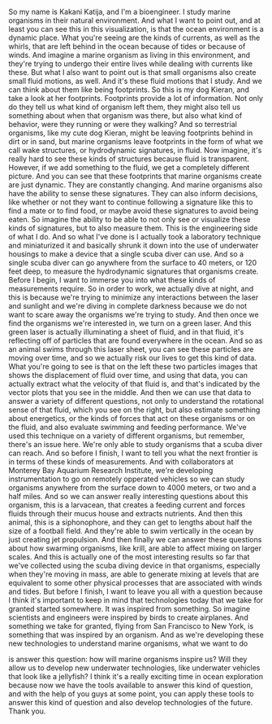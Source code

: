 
So my name is Kakani Katija,
and I&#39;m a bioengineer.
I study marine organisms 
in their natural environment.
And what I want to point out,
and at least you can see this
in this visualization,
is that the ocean environment
is a dynamic place.
What you&#39;re seeing 
are the kinds of currents,
as well as the whirls,
that are left behind in the ocean
because of tides
or because of winds.
And imagine a marine organism
as living in this environment,
and they&#39;re trying to undergo
their entire lives
while dealing with currents like these.
But what I also want to point out
is that small organisms also create
small fluid motions, as well.
And it&#39;s these fluid motions that I study.
And we can think about them
like being footprints.
So this is my dog Kieran,
and take a look at her footprints.
Footprints provide a lot of information.
Not only do they tell us what kind
of organism left them,
they might also tell us something about
when that organism was there,
but also what kind of behavior,
were they running or were they walking?
And so terrestrial organisms,
like my cute dog Kieran,
might be leaving footprints behind
in dirt or in sand,
but marine organisms leave footprints in
the form of what we call wake structures,
or hydrodynamic signatures,
in fluid.
Now imagine, it&#39;s really hard to see these
kinds of structures
because fluid is transparent.
However, if we add something to the fluid,
we get a completely different picture.
And you can see that these footprints
that marine organisms create
are just dynamic.
They are constantly changing.
And marine organisms also have the ability
to sense these signatures.
They can also inform decisions,
like whether or not they want to continue
following a signature like this
to find a mate or to find food,
or maybe avoid these signatures
to avoid being eaten.
So imagine the ability to be able
to not only see 
or visualize these kinds of signatures,
but to also measure them.
This is the engineering side of what I do.
And so what I&#39;ve done is I actually took
a laboratory technique
and miniaturized it 
and basically shrunk it down
into the use of underwater housings
to make a device 
that a single scuba diver can use.
And so a single scuba diver can go
anywhere from the surface to 40 meters,
or 120 feet deep,
to measure the hydrodynamic signatures
that organisms create.
Before I begin,
I want to immerse you into what 
these kinds of measurements require.
So in order to work,
we actually dive at night,
and this is because we&#39;re trying
to minimize any interactions
between the laser and sunlight
and we&#39;re diving in complete darkness
because we do not want to scare away
the organisms we&#39;re trying to study.
And then once we find the organisms
we&#39;re interested in,
we turn on a green laser.
And this green laser is actually 
illuminating a sheet of fluid,
and in that fluid,
it&#39;s reflecting off of particles
that are found everywhere in the ocean.
And so as an animal swims through
this laser sheet,
you can see these particles 
are moving over time,
and so we actually risk our lives
to get this kind of data.
What you&#39;re going to see
is that on the left these 
two particles images
that shows the displacement 
of fluid over time,
and using that data,
you can actually extract what the velocity
of that fluid is,
and that&#39;s indicated by the vector plots
that you see in the middle.
And then we can use that data
to answer a variety 
of different questions,
not only to understand the rotational
sense of that fluid,
which you see on the right,
but also estimate something 
about energetics,
or the kinds of forces that act on
these organisms or on the fluid,
and also evaluate swimming
and feeding performance.
We&#39;ve used this technique on a variety
of different organisms,
but remember, there&#39;s an issue here.
We&#39;re only able to study organisms
that a scuba diver can reach.
And so before I finish, I want to tell you
what the next frontier is
in terms of these kinds of measurements.
And with collaborators at 
Monterey Bay Aquarium Research Institute,
we&#39;re developing instrumentation
to go on remotely opperated vehicles
so we can study organisms anywhere
from the surface down to 4000 meters,
or two and a half miles.
And so we can answer really
interesting questions about this organism,
this is a larvacean,
that creates a feeding current and forces
fluids through their mucus house
and extracts nutrients.
And then this animal,
this is a siphonophore,
and they can get to lengths about
half the size of a football field.
And they&#39;re able to swim 
vertically in the ocean
by just creating jet propulsion.
And then finally we can answer 
these questions
about how swarming organisms,
like krill,
are able to affect 
mixing on larger scales.
And this is actually one of the most
interesting results so far
that we&#39;ve collected 
using the scuba diving device
in that organisms, especially when they&#39;re
moving in mass,
are able to generate mixing
at levels that are equivalent 
to some other physical processes
that are associated with winds and tides.
But before I finish,
I want to leave you all with a question
because I think it&#39;s important
to keep in mind
that technologies today 
that we take for granted
started somewhere.
It was inspired from something.
So imagine scientists and engineers
were inspired by birds
to create airplanes.
And something we take for granted,
flying from San Francisco to New York,
is something that 
was inspired by an organism.
And as we&#39;re developing 
these new technologies
to understand marine organisms,
what we want to do 

is answer this question:
how will marine organisms inspire us?
Will they allow us to develop 
new underwater technologies,
like underwater vehicles 
that look like a jellyfish?
I think it&#39;s a really exciting time
in ocean exploration
because now we have the tools available
to answer this kind of question,
and with the help 
of you guys at some point,
you can apply these tools
to answer this kind of question
and also develop technologies
of the future.
Thank you.
